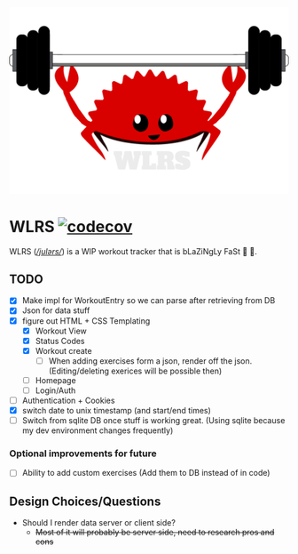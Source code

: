![](static/logo.png)
# WLRS [![codecov](https://codecov.io/gh/Zusier/wlrs/branch/main/graph/badge.svg?token=JQX7FH4WL5)](https://codecov.io/gh/Zusier/wlrs)

WLRS (*[/julərs/](http://ipa-reader.xyz/?text=jul%C9%99rs)*) is a WIP workout tracker that is bLaZiNgLy FaSt :rocket: :rocket:.

## TODO

- [x] Make impl for WorkoutEntry so we can parse after retrieving from DB
- [x] Json for data stuff
- [X] figure out HTML + CSS Templating
  - [X] Workout View
  - [X] Status Codes
  - [X] Workout create
    - [ ] When adding exercises form a json, render off the json. (Editing/deleting exerices will be possible then)
  - [ ] Homepage
  - [ ] Login/Auth
- [ ] Authentication + Cookies
- [X] switch date to unix timestamp (and start/end times)
- [ ] Switch from sqlite DB once stuff is working great. (Using sqlite because my dev environment changes frequently)

### Optional improvements for future

- [ ] Ability to add custom exercises (Add them to DB instead of in code)

## Design Choices/Questions
- Should I render data server or client side?
  - ~~Most of it will probably be server side, need to research pros and cons~~